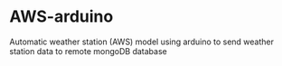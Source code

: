 # AWS-arduino
Automatic weather station (AWS) model using arduino to send weather station data to remote mongoDB database
